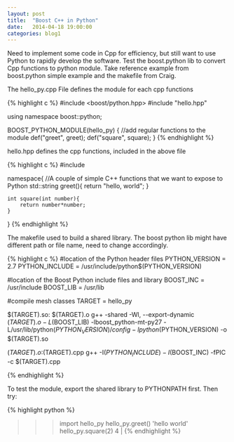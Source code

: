 ```yaml
---
layout: post
title:  "Boost C++ in Python"
date:   2014-04-18 19:00:00
categories: blog1
---
```


Need to implement some code in Cpp for efficiency, but still want to use Python to rapidly develop the software. Test the boost.python lib to convert Cpp functions to python module. Take reference example from boost.python simple example and the makefile from Craig.

The hello_py.cpp File defines the module for each cpp functions

{% highlight c %}
#include <boost/python.hpp>
#include "hello.hpp"

using namespace boost::python;

BOOST_PYTHON_MODULE(hello_py)
{
    //add regular functions to the module
    def("greet", greet);
    def("square", square);
}
{% endhighlight %}

hello.hpp defines the cpp functions, included in the above file

{% highlight c %}
#include <string>

namespace{
    //A couple of simple C++ functions that we want to expose to Python
    std::string greet(){
        return "hello, world";
    }

    int square(int number){
        return number*number;
    }
}
{% endhighlight %}

The makefile used to build a shared library. The boost python lib might have different path or file name, need to change accordingly.

{% highlight c %}
#location of the Python header files
PYTHON_VERSION = 2.7
PYTHON_INCLUDE = /usr/include/python$(PYTHON_VERSION)

#location of the Boost Python include files and library
BOOST_INC = /usr/include
BOOST_LIB = /usr/lib

#compile mesh classes
TARGET = hello_py

$(TARGET).so: $(TARGET).o
    g++ -shared -Wl, --export-dynamic $(TARGET).o -L$(BOOST_LIB) -lboost_python-mt-py27 -L/usr/lib/python$(PYTHON_VERSION)/config -lpython$(PYTHON_VERSION) -o $(TARGET).so

$(TARGET).o:$(TARGET).cpp
    g++ -I$(PYTHON_INCLUDE) -I$(BOOST_INC) -fPIC -c $(TARGET).cpp

{% endhighlight %}

To test the module, export the shared library to PYTHONPATH first. Then try:

{% highlight python %}
>>>import hello_py
>>>hello_py.greet() 'hello world'
>>>hello_py.square(2) 4
>>>|
{% endhighlight %}